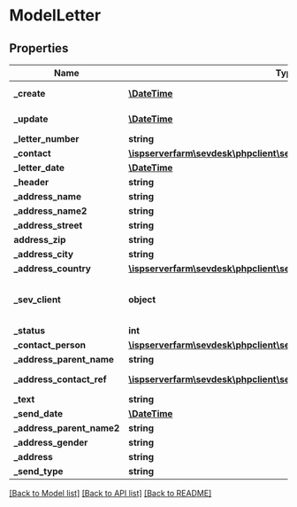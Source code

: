 # ModelLetter

## Properties
Name | Type | Description | Notes
------------ | ------------- | ------------- | -------------
**_create** | [**\DateTime**](\DateTime.md) | creation date of the letter | [optional] 
**_update** | [**\DateTime**](\DateTime.md) | date the letter was last updated | [optional] 
**_letter_number** | **string** |  | [optional] 
**_contact** | [**\ispserverfarm\sevdesk\phpclient\sevDeskModel\ModelContact**](ModelContact.md) |  | [optional] 
**_letter_date** | [**\DateTime**](\DateTime.md) |  | [optional] 
**_header** | **string** |  | [optional] 
**_address_name** | **string** |  | [optional] 
**_address_name2** | **string** |  | [optional] 
**_address_street** | **string** |  | [optional] 
**address_zip** | **string** |  | [optional] 
**_address_city** | **string** |  | [optional] 
**_address_country** | [**\ispserverfarm\sevdesk\phpclient\sevDeskModel\ModelStaticCountry**](ModelStaticCountry.md) |  | [optional] 
**_sev_client** | **object** | sevClient is the unique id every customer has and is used in nearly all operations | [optional] 
**_status** | **int** |  | [optional] 
**_contact_person** | [**\ispserverfarm\sevdesk\phpclient\sevDeskModel\ModelSevUser**](ModelSevUser.md) |  | [optional] 
**_address_parent_name** | **string** |  | [optional] 
**_address_contact_ref** | [**\ispserverfarm\sevdesk\phpclient\sevDeskModel\ModelContactAddress**](ModelContactAddress.md) | reference to Model_ContactAddress | [optional] 
**_text** | **string** | text for the letter | [optional] 
**_send_date** | [**\DateTime**](\DateTime.md) |  | [optional] 
**_address_parent_name2** | **string** |  | [optional] 
**_address_gender** | **string** |  | [optional] 
**_address** | **string** |  | [optional] 
**_send_type** | **string** |  | [optional] 

[[Back to Model list]](../README.md#documentation-for-models) [[Back to API list]](../README.md#documentation-for-api-endpoints) [[Back to README]](../README.md)


